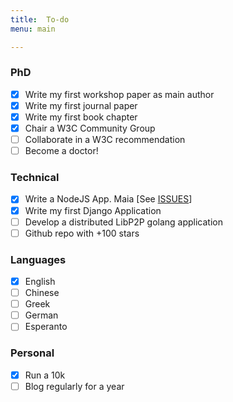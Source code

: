 ```yaml
---
title:  To-do
menu: main

---
```


### PhD
- [x] Write my first workshop paper as main author
- [x] Write my first journal paper
- [x] Write my first book chapter
- [x] Chair a W3C Community Group
- [ ] Collaborate in a W3C recommendation
- [ ] Become a doctor!

### Technical
- [x] Write a NodeJS App. Maia [See [ISSUES](http://github.com/gsi-upm/maia/issues)]
- [x] Write my first Django Application
- [ ] Develop a distributed LibP2P golang application
- [ ] Github repo with +100 stars

### Languages
- [x] English
- [ ] Chinese
- [ ] Greek
- [ ] German
- [ ] Esperanto

### Personal
- [x] Run a 10k
- [ ] Blog regularly for a year
